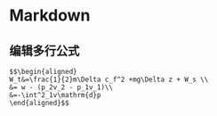 # Markdown

## 编辑多行公式

```
$$\begin{aligned}
W_t&=\frac{1}{2}m\Delta c_f^2 +mg\Delta z + W_s \\
&= w - (p_2v_2 - p_1v_1)\\
&=-\int^2_1v\mathrm{d}p
\end{aligned}$$
```